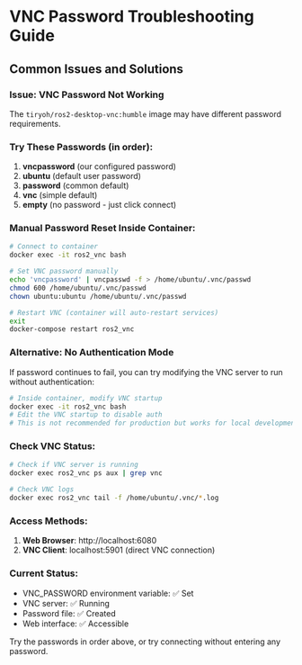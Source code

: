 # VNC Password Troubleshooting Guide

## Common Issues and Solutions

### Issue: VNC Password Not Working

The `tiryoh/ros2-desktop-vnc:humble` image may have different password requirements.

### Try These Passwords (in order):

1. **vncpassword** (our configured password)
2. **ubuntu** (default user password)
3. **password** (common default)
4. **vnc** (simple default)
5. **empty** (no password - just click connect)

### Manual Password Reset Inside Container:

```bash
# Connect to container
docker exec -it ros2_vnc bash

# Set VNC password manually
echo 'vncpassword' | vncpasswd -f > /home/ubuntu/.vnc/passwd
chmod 600 /home/ubuntu/.vnc/passwd
chown ubuntu:ubuntu /home/ubuntu/.vnc/passwd

# Restart VNC (container will auto-restart services)
exit
docker-compose restart ros2_vnc
```

### Alternative: No Authentication Mode

If password continues to fail, you can try modifying the VNC server to run without authentication:

```bash
# Inside container, modify VNC startup
docker exec -it ros2_vnc bash
# Edit the VNC startup to disable auth
# This is not recommended for production but works for local development
```

### Check VNC Status:

```bash
# Check if VNC server is running
docker exec ros2_vnc ps aux | grep vnc

# Check VNC logs
docker exec ros2_vnc tail -f /home/ubuntu/.vnc/*.log
```

### Access Methods:

1. **Web Browser**: http://localhost:6080
2. **VNC Client**: localhost:5901 (direct VNC connection)

### Current Status:

- VNC_PASSWORD environment variable: ✅ Set
- VNC server: ✅ Running 
- Password file: ✅ Created
- Web interface: ✅ Accessible

Try the passwords in order above, or try connecting without entering any password.
